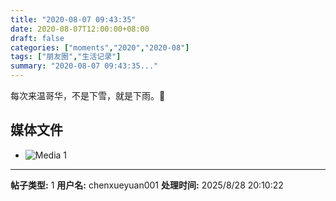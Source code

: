 ```yaml
---
title: "2020-08-07 09:43:35"
date: 2020-08-07T12:00:00+08:00
draft: false
categories: ["moments","2020","2020-08"]
tags: ["朋友圈","生活记录"]
summary: "2020-08-07 09:43:35..."
---
```


每次来温哥华，不是下雪，就是下雨。😤

## 媒体文件

- ![Media 1](/Moments/photos/2020-08-07/202008070943350.jpg)

---

**帖子类型:** 1
**用户名:** chenxueyuan001
**处理时间:** 2025/8/28 20:10:22